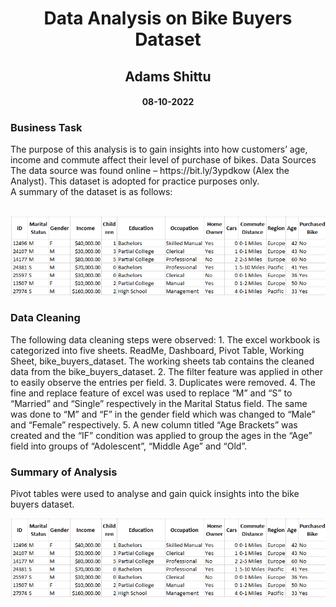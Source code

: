 <h1 align="center">Data Analysis on Bike Buyers Dataset</h1>
<h2 align="center">Adams Shittu</h2> 
<h4 align="center">08-10-2022</h4> 

<h3>Business Task</h3> 
The purpose of this analysis is to gain insights into how customers’ age, income and commute affect their level of purchase of bikes. 
Data Sources 
The data source was found online – https://bit.ly/3ypdkow (Alex the Analyst). This dataset is adopted for practice purposes only. <br>
A summary of the dataset is as follows: <br><br>
<p align="center">
   <img src="images/summary-of-data-image.png"> 
</p>

<h3>Data Cleaning</h3>
The following data cleaning steps were observed: 
1.	The excel workbook is categorized into five sheets. ReadMe, Dashboard, Pivot Table, Working Sheet, bike_buyers_dataset. The working sheets tab contains the cleaned data from the bike_buyers_dataset. 
2.	The filter feature was applied in other to easily observe the entries per field. 
3.	Duplicates were removed. 
4.	The fine and replace feature of excel was used to replace “M” and “S” to “Married” and “Single” respectively in the Marital Status field. The same was done to “M” and “F” in the gender field which was changed to “Male” and “Female” respectively. 
5.	A new column titled “Age Brackets” was created and the “IF” condition was applied to group the ages in the “Age” field into groups of “Adolescent”, “Middle Age” and “Old”. 

<h3>Summary of Analysis </h3>
Pivot tables were used to analyse and gain quick insights into the bike buyers dataset.
<p align="center">
   <img src="images/summary-of-data-image.png"> 
</p>
